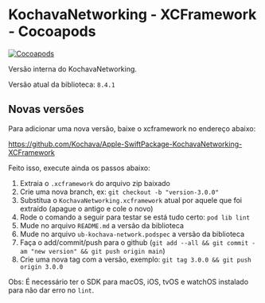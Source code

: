 # KochavaNetworking - XCFramework - Cocoapods

[![Cocoapods](https://github.com/ubook-editora/ub-kochava-network/actions/workflows/test.yml/badge.svg)](https://github.com/ubook-editora/ub-kochava-network/actions/workflows/test.yml)

Versão interna do KochavaNetworking.

Versão atual da biblioteca: `8.4.1`

## Novas versões

Para adicionar uma nova versão, baixe o xcframework no endereço abaixo:

https://github.com/Kochava/Apple-SwiftPackage-KochavaNetworking-XCFramework

Feito isso, execute ainda os passos abaixo:

1. Extraia o `.xcframework` do arquivo zip baixado
2. Crie uma nova branch, ex: `git checkout -b "version-3.0.0"`
3. Substitua o `KochavaNetworking.xcframework` atual por aquele que foi extraído (apague o antigo e cole o novo)
4. Rode o comando a seguir para testar se está tudo certo: `pod lib lint`
5. Mude no arquivo `README.md` a versão da biblioteca
6. Mude no arquivo `ub-kochava-network.podspec` a versão da biblioteca
7. Faça o add/commit/push para o github (`git add --all && git commit -am "new version" && git push origin main`)
8. Crie uma nova tag com a versão, exemplo: `git tag 3.0.0 && git push origin 3.0.0`

Obs: É necessário ter o SDK para macOS, iOS, tvOS e watchOS instalado para não dar erro no `lint`.